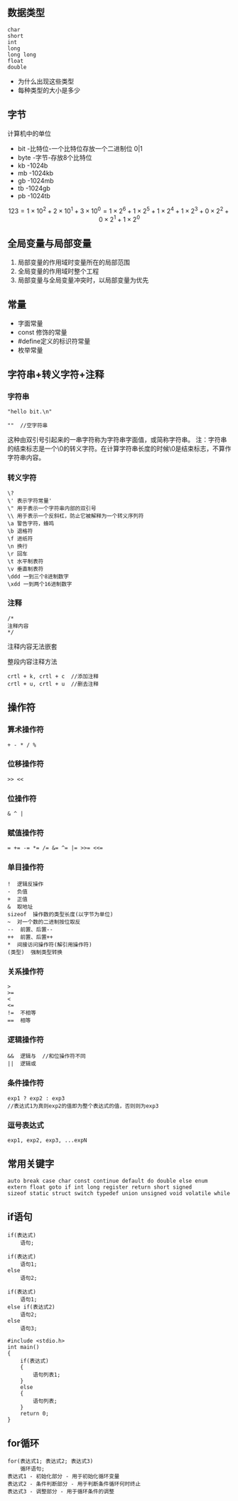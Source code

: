 ## 数据类型
```
char
short
int
long
long long
float
double
```
- 为什么出现这些类型
- 每种类型的大小是多少

## 字节
计算机中的单位
- bit -比特位-一个比特位存放一个二进制位 0|1
- byte -字节-存放8个比特位
- kb -1024b
- mb -1024kb
- gb -1024mb
- tb -1024gb
- pb -1024tb

$$
123 = 1\times10^2+2\times10^1+3\times10^0=1\times2^6+1\times2^5+1\times2^4+1\times2^3+0\times2^2+0\times2^1+1\times2^0
$$

## 全局变量与局部变量
1. 局部变量的作用域时变量所在的局部范围
2. 全局变量的作用域时整个工程
3. 局部变量与全局变量冲突时，以局部变量为优先

## 常量
- 字面常量
- const 修饰的常量
- #define定义的标识符常量
- 枚举常量

## 字符串+转义字符+注释
### 字符串

```
"hello bit.\n"
```
```
""  //空字符串
```
这种由双引号引起来的一串字符称为字符串字面值，或简称字符串。
注：字符串的结束标志是一个\0的转义字符。在计算字符串长度的时候\0是结束标志，不算作字符串内容。

### 转义字符
```
\? 
\' 表示字符常量'
\" 用于表示一个字符串内部的双引号
\\ 用于表示一个反斜杠，防止它被解释为一个转义序列符
\a 警告字符，蜂鸣
\b 退格符
\f 进纸符
\n 换行
\r 回车
\t 水平制表符
\v 垂直制表符
\ddd 一到三个8进制数字
\xdd 一到两个16进制数字
```
### 注释
```
/*
注释内容
*/
```
注释内容无法嵌套

整段内容注释方法
```
crtl + k, crtl + c  //添加注释
crtl + u, crtl + u  //删去注释
```

## 操作符

### 算术操作符
```
+ - * / %
```

### 位移操作符
```
>> <<
```

### 位操作符
```
& ^ |
```

### 赋值操作符
```
= += -= *= /= &= ^= |= >>= <<=
```

### 单目操作符
```
!  逻辑反操作
-  负值
+  正值
&  取地址
sizeof  操作数的类型长度(以字节为单位)
~  对一个数的二进制按位取反
--  前置、后置--
++  前置、后置++
*  间接访问操作符(解引用操作符)
(类型)  强制类型转换
```

### 关系操作符
```
>
>=
<
<=
!=  不相等
==  相等
```

### 逻辑操作符
```
&&  逻辑与  //和位操作符不同
||  逻辑或
```

### 条件操作符
```
exp1 ? exp2 : exp3
//表达式1为真则exp2的值即为整个表达式的值，否则则为exp3
```

### 逗号表达式
```
exp1, exp2, exp3, ...expN
```

## 常用关键字
```
auto break case char const continue default do double else enum 
extern float goto if int long register return short signed
sizeof static struct switch typedef union unsigned void volatile while
```

## if语句
```
if(表达式)
    语句;

if(表达式)
    语句1;
else
    语句2;

if(表达式)
    语句1;
else if(表达式2)
    语句2;
else 
    语句3;

#include <stdio.h>
int main()
{
    if(表达式)
    {
        语句列表1;
    }
    else
    {
        语句列表;
    }
    return 0;
}
```
## for循环
```
for(表达式1; 表达式2; 表达式3)
    循环语句;
表达式1 - 初始化部分 - 用于初始化循环变量
表达式2 - 条件判断部分 - 用于判断条件循环何时终止
表达式3 - 调整部分 - 用于循环条件的调整
```